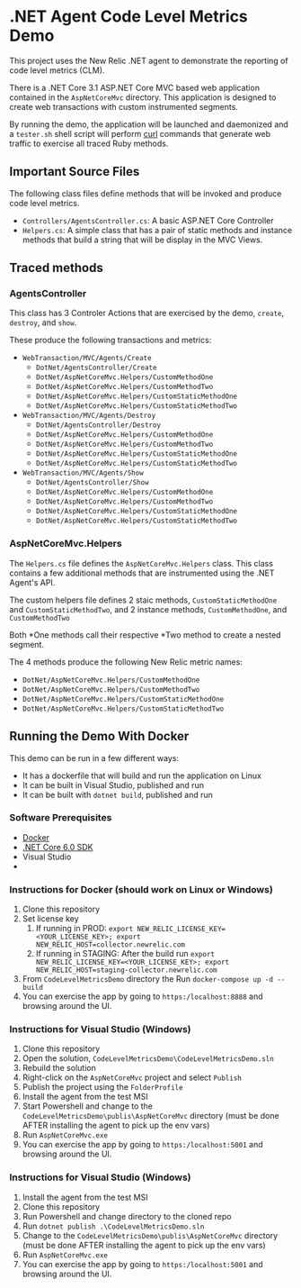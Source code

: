 # .NET Agent Code Level Metrics Demo

This project uses the New Relic .NET agent to demonstrate the reporting of
code level metrics (CLM).

There is a .NET Core 3.1 ASP.NET Core MVC based web application contained in the `AspNetCoreMvc`
directory. This application is designed to create web transactions with custom instrumented segments.

By running the demo, the application will be launched and
daemonized and a `tester.sh` shell script will perform [curl](https://curl.se/)
commands that generate web traffic to exercise all traced Ruby methods.

## Important Source Files

The following class files define methods that will be invoked and produce
code level metrics.

- `Controllers/AgentsController.cs`: A basic ASP.NET Core Controller
- `Helpers.cs`: A simple class that has a pair of static methods and instance methods that build a string that will be display in the MVC Views.

## Traced methods

### AgentsController

This class has 3 Controler Actions that are exercised by the demo, `create`, `destroy`, and `show`.

These produce the following transactions and metrics:

- `WebTransaction/MVC/Agents/Create`
  - `DotNet/AgentsController/Create`
  - `DotNet/AspNetCoreMvc.Helpers/CustomMethodOne`
  - `DotNet/AspNetCoreMvc.Helpers/CustomMethodTwo`
  - `DotNet/AspNetCoreMvc.Helpers/CustomStaticMethodOne`
  - `DotNet/AspNetCoreMvc.Helpers/CustomStaticMethodTwo`
- `WebTransaction/MVC/Agents/Destroy`
  - `DotNet/AgentsController/Destroy`
  - `DotNet/AspNetCoreMvc.Helpers/CustomMethodOne`
  - `DotNet/AspNetCoreMvc.Helpers/CustomMethodTwo`
  - `DotNet/AspNetCoreMvc.Helpers/CustomStaticMethodOne`
  - `DotNet/AspNetCoreMvc.Helpers/CustomStaticMethodTwo`
- `WebTransaction/MVC/Agents/Show`
  - `DotNet/AgentsController/Show`
  - `DotNet/AspNetCoreMvc.Helpers/CustomMethodOne`
  - `DotNet/AspNetCoreMvc.Helpers/CustomMethodTwo`
  - `DotNet/AspNetCoreMvc.Helpers/CustomStaticMethodOne`
  - `DotNet/AspNetCoreMvc.Helpers/CustomStaticMethodTwo`


### AspNetCoreMvc.Helpers

The `Helpers.cs` file defines the `AspNetCoreMvc.Helpers` class.
This class contains a few additional methods that are instrumented using the .NET Agent's API.

The custom helpers file defines 2 staic methods, `CustomStaticMethodOne` and
`CustomStaticMethodTwo`, and 2 instance methods, `CustomMethodOne`,
and `CustomMethodTwo`

Both *One methods call their respective *Two method to create a nested segment.

The 4 methods produce the following New Relic metric names:

- `DotNet/AspNetCoreMvc.Helpers/CustomMethodOne`
- `DotNet/AspNetCoreMvc.Helpers/CustomMethodTwo`
- `DotNet/AspNetCoreMvc.Helpers/CustomStaticMethodOne`
- `DotNet/AspNetCoreMvc.Helpers/CustomStaticMethodTwo`

## Running the Demo With Docker

This demo can be run in a few different ways:
- It has a dockerfile that will build and run the application on Linux
- It can be built in Visual Studio, published and run
- It can be built with `dotnet build`, published and run

### Software Prerequisites

- [Docker](https://www.docker.com/get-started/)
- [.NET Core 6.0 SDK](https://dotnet.microsoft.com/en-us/download/dotnet/6.0)
- Visual Studio 
-

### Instructions for Docker (should work on Linux or Windows)

1. Clone this repository
2. Set license key
   1. If running in PROD: `export NEW_RELIC_LICENSE_KEY=<YOUR_LICENSE_KEY>; export NEW_RELIC_HOST=collector.newrelic.com`
   2. If running in STAGING: After the build run `export NEW_RELIC_LICENSE_KEY=<YOUR_LICENSE_KEY>; export NEW_RELIC_HOST=staging-collector.newrelic.com`
3. From `CodeLevelMetricsDemo` directory the Run `docker-compose up -d --build`
4. You can exercise the app by going to `https:/localhost:8888` and browsing around the UI.

### Instructions for Visual Studio (Windows)

1. Clone this repository
2. Open the solution, `CodeLevelMetricsDemo\CodeLevelMetricsDemo.sln`
3. Rebuild the solution
4. Right-click on the `AspNetCoreMvc` project and select `Publish`
5. Publish the project using the `FolderProfile`
6. Install the agent from the test MSI
7. Start Powershell and change to the `CodeLevelMetricsDemo\publis\AspNetCoreMvc` directory (must be done AFTER installing the agent to pick up the env vars)
8. Run `AspNetCoreMvc.exe`
5. You can exercise the app by going to `https:/localhost:5001` and browsing around the UI.

### Instructions for Visual Studio (Windows)
1. Install the agent from the test MSI
2. Clone this repository
3. Run Powershell and change directory to the cloned repo
4. Run `dotnet publish .\CodeLevelMetricsDemo.sln`
5. Change to the `CodeLevelMetricsDemo\publis\AspNetCoreMvc` directory (must be done AFTER installing the agent to pick up the env vars)
6. Run `AspNetCoreMvc.exe`
7. You can exercise the app by going to `https:/localhost:5001` and browsing around the UI.